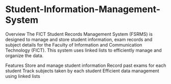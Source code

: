 # Student-Information-Management-System

Overview
The FICT Student Records Management System (FSRMS) is designed to manage and store student information, exam records and subject details for the Faculty of Information and Communication Technology (FICT). This system uses linked lists to efficiently manage and organize the data.


Features
Store and manage student information
Record past exams for each student
Track subjects taken by each student
Efficient data management using linked lists
